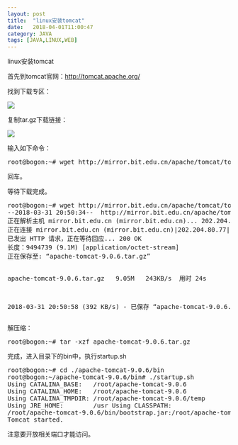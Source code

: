 ```yaml
---
layout: post
title:  "linux安装tomcat"
date:   2018-04-01T11:00:47
category: JAVA
tags: [JAVA,LINUX,WEB]
---
```


linux安装tomcat

<p>首先到tomcat官网：<a href="http://tomcat.apache.org/">http://tomcat.apache.org/</a><br/></p><p>找到下载专区：</p><p><img src="http://ismy1.oss-cn-qingdao.aliyuncs.com/blog/1522500494346.png"/></p><p>复制tar.gz下载链接：</p><p><img src="http://ismy1.oss-cn-qingdao.aliyuncs.com/blog/1522500502031.png"/></p><p>输入如下命令：</p><pre class="brush:bash;toolbar:false">root@bogon:~#&nbsp;wget&nbsp;http://mirror.bit.edu.cn/apache/tomcat/tomcat-9/v9.0.6/bin/apache-tomcat-9.0.6.tar.gz</pre><p>回车。</p><p>等待下载完成。</p><pre class="brush:bash;toolbar:false">root@bogon:~#&nbsp;wget&nbsp;http://mirror.bit.edu.cn/apache/tomcat/tomcat-9/v9.0.6/bin/apache-tomcat-9.0.6.tar.gz
--2018-03-31&nbsp;20:50:34--&nbsp;&nbsp;http://mirror.bit.edu.cn/apache/tomcat/tomcat-9/v9.0.6/bin/apache-tomcat-9.0.6.tar.gz
正在解析主机&nbsp;mirror.bit.edu.cn&nbsp;(mirror.bit.edu.cn)...&nbsp;202.204.80.77
正在连接&nbsp;mirror.bit.edu.cn&nbsp;(mirror.bit.edu.cn)|202.204.80.77|:80...&nbsp;已连接。
已发出&nbsp;HTTP&nbsp;请求，正在等待回应...&nbsp;200&nbsp;OK
长度：9494739&nbsp;(9.1M)&nbsp;[application/octet-stream]
正在保存至:&nbsp;“apache-tomcat-9.0.6.tar.gz”

apache-tomcat-9.0.6.tar.gz
&nbsp;&nbsp;9.05M&nbsp;&nbsp;&nbsp;243KB/s&nbsp;&nbsp;用时&nbsp;24s&nbsp;&nbsp;&nbsp;&nbsp;&nbsp;

2018-03-31&nbsp;20:50:58&nbsp;(392&nbsp;KB/s)&nbsp;-&nbsp;已保存&nbsp;“apache-tomcat-9.0.6.tar.gz”&nbsp;[9494739/9494739])</pre><p>解压缩：</p><pre class="brush:bash;toolbar:false">root@bogon:~#&nbsp;tar&nbsp;-xzf&nbsp;apache-tomcat-9.0.6.tar.gz</pre><p>完成，进入目录下的bin中，执行startup.sh</p><pre class="brush:bash;toolbar:false">root@bogon:~#&nbsp;cd&nbsp;./apache-tomcat-9.0.6/bin
root@bogon:~/apache-tomcat-9.0.6/bin#&nbsp;./startup.sh&nbsp;
Using&nbsp;CATALINA_BASE:&nbsp;&nbsp;&nbsp;/root/apache-tomcat-9.0.6
Using&nbsp;CATALINA_HOME:&nbsp;&nbsp;&nbsp;/root/apache-tomcat-9.0.6
Using&nbsp;CATALINA_TMPDIR:&nbsp;/root/apache-tomcat-9.0.6/temp
Using&nbsp;JRE_HOME:&nbsp;&nbsp;&nbsp;&nbsp;&nbsp;&nbsp;&nbsp;&nbsp;/usr
Using&nbsp;CLASSPATH:
/root/apache-tomcat-9.0.6/bin/bootstrap.jar:/root/apache-tomcat-9.0.6/bin/tomcat-juli.jar
Tomcat&nbsp;started.</pre><p>注意要开放相关端口才能访问。<br/></p>